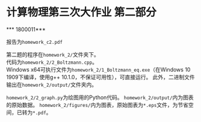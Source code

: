 # 计算物理第三次大作业 第二部分
\*\*\* 1800011\*\*\*

报告为`homework_c2.pdf`

第二题的程序在`homework_2/`文件夹下。  
代码为`homework_2/2_Boltzmann.cpp`。  
Windows x64可执行文件为`homework_2/1_Boltzmann_eq.exe`（在Windows 10 1909下编译，使用g++ 10.1.0，不保证可用性），可直接运行。
此外，二进制文件输出在`homework_2/output/`文件夹内。 

`homework_2/2_graph.py`为绘图用的Python代码。
`homework_2/output/`内为图表的原始数据。
`homework_2/figures/`内为图表，原始图表为`*.eps`文件，为节省空间，已转为`*.pdf`。
